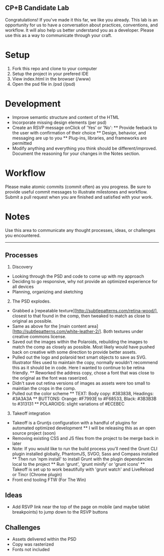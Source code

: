 ## CP+B Candidate Lab

Congratulations! If you've made it this far, we like you already.
This lab is an opportunity for us to have a conversation about practices, conventions, and workflow.
It will also help us better understand you as a developer. 
Please use this as a way to communicate through your craft.


# Setup

1. Fork this repo and clone to your computer
2. Setup the project in your prefered IDE
3. View index.html in the browser (/www)
4. Open the psd file in /psd (/psd)


# Development

* Improve semantic structure and content of the HTML
* Incorporate missing design elements (per psd)
* Create an RSVP message onClick of 'Yes' or 'No':
  ** Provide feeback to the user with confirmation of their choice
  ** Design, behavior, and messaging are up to you
  ** Plug-ins, libraries, and frameworks are permitted
* Modify anything and everything you think should be different/improved. Document the reasoning for your changes in the Notes section.


# Workflow

Please make atomic commits (commit often) as you progress. 
Be sure to provide useful commit messages to illustrate milestones and workflow.
Submit a pull request when you are finished and satisfied with your work.

# Notes

Use this area to communicate any thought processes, ideas, or challenges you encountered.

***

## Processes

1. Discovery
  * Looking through the PSD and code to come up with my approach
  * Deciding to go responsive, why not provide an optimized experience for all devices
  * Planning, organizing and sketching
2. The PSD explodes.
  * Grabbed a [repeatable texture][http://subtlepatterns.com/retina-wood/], closest to that found in the comp, then tweaked to match as close to original as possible.
  * Same as above for the [main content area][http://subtlepatterns.com/white-leather-2/]. Both textures under creative commons license.
  * Saved out the images within the Polaroids, rebuilding the images to match the comp as closely as possible. Most likely would have pushed back on creative with some direction to provide better assets.
  * Pulled out the logo and polaroid text smart objects to save as SVG. Illustrator files used to maintain the copy, normally wouldn't recommend this as it should be in code. Here I wanted to continue to be retina friendly.
    ** Reworked the address copy, chose a font that was close to the original as the font was raserized.
  * Didn't save out retina versions of images as assets were too small to maintian the crops in the comp.
  * Pulled out the color scheme
    ** TEXT: Body copy: #383838, Headings: #3A3A3A
    ** BUTTONS: Orange: #F7993E to #F68533, Black: #3B3B3B to #313131
    ** POLAROIDS: slight variations of #ECEBEC
3. Takeoff integration
  * Takeoff is a Gruntjs configuration with a handful of plugins for automated optimized development
    ** I will be releasing this as an open source project (soon)
  * Removing existing CSS and JS files from the project to be merge back in later
  * Note: If you would like to run the build process you'll need the Grunt CLI plugin installed globally, PhantomJS, SVGO, Sass and Compass installed
    ** Then run 'npm install' to install Grunt with the plugin dependancies local to the project
    ** Run 'grunt', 'grunt minify' or 'grunt icons'
    ** Takeoff is set up to work beautifully with 'grunt watch' and LiveReload or Tincr (Chrome plugin)
  * Front end tooling FTW (For The Win)

## Ideas

* Add RSVP link near the top of the page on mobile (and maybe tablet breakpoints) to jump down to the RSVP buttons

## Challenges

* Assets delivered within the PSD
* Copy was rasterized
* Fonts not included
